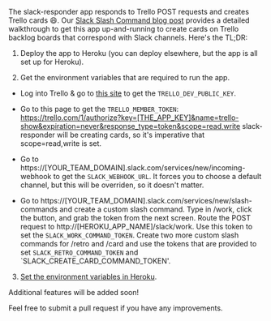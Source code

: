 The slack-responder app responds to Trello POST requests and creates Trello cards :smile:.  Our [Slack Slash Command blog post](http://www.medivo.com/blog/slack-slash-command-to-trello/) provides a detailed walkthrough to get this app up-and-running to create cards on Trello backlog boards that correspond with Slack channels.  Here's the TL;DR:

1. Deploy the app to Heroku (you can deploy elsewhere, but the app is all set up for Heroku).

2. Get the environment variables that are required to run the app.

  - Log into Trello & go to [this site](https://trello.com/app-key) to get the `TRELLO_DEV_PUBLIC_KEY`.  

  - Go to this page to get the `TRELLO_MEMBER_TOKEN`: https://trello.com/1/authorize?key=[THE_APP_KEY]&name=trello-show&expiration=never&response_type=token&scope=read,write  slack-responder will be creating cards, so it's imperative that scope=read,write is set.  

  - Go to https://[YOUR_TEAM_DOMAIN].slack.com/services/new/incoming-webhook to get the `SLACK_WEBHOOK_URL`.  It forces you to choose a default channel, but this will be overriden, so it doesn't matter.  

  - Go to https://[YOUR_TEAM_DOMAIN].slack.com/services/new/slash-commands and create a custom slash command.  Type in /work, click the button, and grab the token from the next screen.  Route the POST request to http://[HEROKU_APP_NAME]/slack/work.  Use this token to set the `SLACK_WORK_COMMAND_TOKEN`.  Create two more custom slash commands for /retro and /card and use the tokens that are provided to set `SLACK_RETRO_COMMAND_TOKEN` and `SLACK_CREATE_CARD_COMMAND_TOKEN'.  

3. [Set the environment variables in Heroku](https://devcenter.heroku.com/articles/config-vars).

Additional features will be added soon!

Feel free to submit a pull request if you have any improvements.
